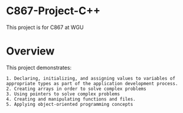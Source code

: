 # C867-Project-C++
This project is for C867 at WGU

# Overview
This project demonstrates:

    1. Declaring, initializing, and assigning values to variables of appropriate types as part of the application development process.
    2. Creating arrays in order to solve complex problems
    3. Using pointers to solve complex problems
    4. Creating and manipulating functions and files.
    5. Applying object-oriented programming concepts
